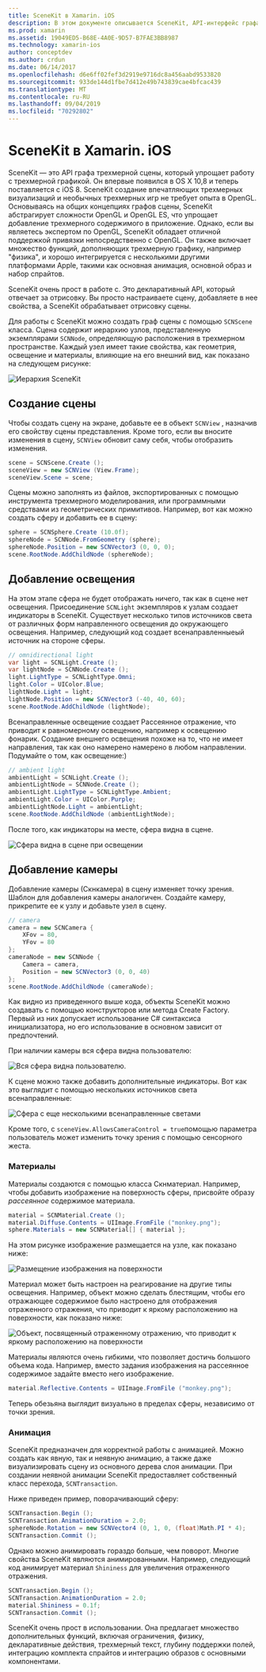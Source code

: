 ```yaml
---
title: SceneKit в Xamarin. iOS
description: В этом документе описывается SceneKit, API-интерфейс графа трехмерной сцены, который упрощает работу с трехмерной графикой за счет абстракции сложностей OpenGL.
ms.prod: xamarin
ms.assetid: 19049ED5-B68E-4A0E-9D57-B7FAE3BB8987
ms.technology: xamarin-ios
author: conceptdev
ms.author: crdun
ms.date: 06/14/2017
ms.openlocfilehash: d6e6ff02fef3d2919e9716dc8a456aabd9533820
ms.sourcegitcommit: 933de144d1fbe7d412e49b743839cae4bfcac439
ms.translationtype: MT
ms.contentlocale: ru-RU
ms.lasthandoff: 09/04/2019
ms.locfileid: "70292802"
---
```

# <a name="scenekit-in-xamarinios"></a>SceneKit в Xamarin. iOS

SceneKit — это API графа трехмерной сцены, который упрощает работу с трехмерной графикой. Он впервые появился в OS X 10,8 и теперь поставляется с iOS 8. SceneKit создание впечатляющих трехмерных визуализаций и необычных трехмерных игр не требует опыта в OpenGL. Основываясь на общих концепциях графов сцены, SceneKit абстрагирует сложности OpenGL и OpenGL ES, что упрощает добавление трехмерного содержимого в приложение. Однако, если вы являетесь экспертом по OpenGL, SceneKit обладает отличной поддержкой привязки непосредственно с OpenGL. Он также включает множество функций, дополняющих трехмерную графику, например "физика", и хорошо интегрируется с несколькими другими платформами Apple, такими как основная анимация, основной образ и набор спрайтов.

SceneKit очень прост в работе с. Это декларативный API, который отвечает за отрисовку. Вы просто настраиваете сцену, добавляете в нее свойства, а SceneKit обрабатывает отрисовку сцены.

Для работы с SceneKit можно создать граф сцены с помощью `SCNScene` класса. Сцена содержит иерархию узлов, представленную экземплярами `SCNNode`, определяющую расположения в трехмерном пространстве. Каждый узел имеет такие свойства, как геометрия, освещение и материалы, влияющие на его внешний вид, как показано на следующем рисунке:

![](scenekit-images/image7.png "Иерархия SceneKit")

## <a name="create-a-scene"></a>Создание сцены

Чтобы создать сцену на экране, добавьте ее в объект `SCNView` , назначив его свойству сцены представления. Кроме того, если вы вносите изменения в сцену, `SCNView` обновит саму себя, чтобы отобразить изменения.

```csharp
scene = SCNScene.Create ();
sceneView = new SCNView (View.Frame);
sceneView.Scene = scene;
```

Сцены можно заполнять из файлов, экспортированных с помощью инструмента трехмерного моделирования, или программными средствами из геометрических примитивов. Например, вот как можно создать сферу и добавить ее в сцену:

```csharp
sphere = SCNSphere.Create (10.0f);
sphereNode = SCNNode.FromGeometry (sphere);
sphereNode.Position = new SCNVector3 (0, 0, 0);
scene.RootNode.AddChildNode (sphereNode);
```

## <a name="adding-light"></a>Добавление освещения

На этом этапе сфера не будет отображать ничего, так как в сцене нет освещения. Присоединение `SCNLight` экземпляров к узлам создает индикаторы в SceneKit. Существует несколько типов источников света от различных форм направленного освещения до окружающего освещения. Например, следующий код создает всенаправленныеый источник на стороне сферы.

```csharp
// omnidirectional light
var light = SCNLight.Create ();
var lightNode = SCNNode.Create ();
light.LightType = SCNLightType.Omni;
light.Color = UIColor.Blue;
lightNode.Light = light;
lightNode.Position = new SCNVector3 (-40, 40, 60);
scene.RootNode.AddChildNode (lightNode);
```

Всенаправленные освещение создает Рассеянное отражение, что приводит к равномерному освещению, например к освещению фонарик. Создание внешнего освещения похоже на то, что не имеет направления, так как оно намерено намерено в любом направлении. Подумайте о том, как освещение:)

```csharp
// ambient light
ambientLight = SCNLight.Create ();
ambientLightNode = SCNNode.Create ();
ambientLight.LightType = SCNLightType.Ambient;
ambientLight.Color = UIColor.Purple;
ambientLightNode.Light = ambientLight;
scene.RootNode.AddChildNode (ambientLightNode);
```

После того, как индикаторы на месте, сфера видна в сцене.

![](scenekit-images/image8.png "Сфера видна в сцене при освещении")

## <a name="adding-a-camera"></a>Добавление камеры

Добавление камеры (Скнкамера) в сцену изменяет точку зрения. Шаблон для добавления камеры аналогичен. Создайте камеру, прикрепите ее к узлу и добавьте узел в сцену.

```csharp
// camera
camera = new SCNCamera {
    XFov = 80,
    YFov = 80
};
cameraNode = new SCNNode {
    Camera = camera,
    Position = new SCNVector3 (0, 0, 40)
};
scene.RootNode.AddChildNode (cameraNode);
```

Как видно из приведенного выше кода, объекты SceneKit можно создавать с помощью конструкторов или метода Create Factory. Первый из них допускает использование C# синтаксиса инициализатора, но его использование в основном зависит от предпочтений.

При наличии камеры вся сфера видна пользователю:

![](scenekit-images/image9.png "Вся сфера видна пользователю.")

К сцене можно также добавить дополнительные индикаторы. Вот как это выглядит с помощью нескольких источников света всенаправленные:

![](scenekit-images/image10.png "Сфера с еще несколькими всенаправленные светами")

Кроме того, с `sceneView.AllowsCameraControl = true`помощью параметра пользователь может изменить точку зрения с помощью сенсорного жеста.

### <a name="materials"></a>Материалы

Материалы создаются с помощью класса Скнматериал. Например, чтобы добавить изображение на поверхность сферы, присвойте образу *рассеянное* содержимое материала.

```csharp
material = SCNMaterial.Create ();
material.Diffuse.Contents = UIImage.FromFile ("monkey.png");
sphere.Materials = new SCNMaterial[] { material };
```

На этом рисунке изображение размещается на узле, как показано ниже:

![](scenekit-images/image11.png "Размещение изображения на поверхности")

Материал может быть настроен на реагирование на другие типы освещения. Например, объект можно сделать блестящим, чтобы его отражающее содержимое было настроено для отображения отраженного отражения, что приводит к яркому расположению на поверхности, как показано ниже:

![](scenekit-images/image12.png "Объект, посвященный отраженному отражению, что приводит к яркому расположению на поверхности")

Материалы являются очень гибкими, что позволяет достичь большого объема кода. Например, вместо задания изображения на рассеянное содержимое задайте вместо него изображение.

```csharp
material.Reflective.Contents = UIImage.FromFile ("monkey.png");
```

Теперь обезьяна выглядит визуально в пределах сферы, независимо от точки зрения.

### <a name="animation"></a>Анимация

SceneKit предназначен для корректной работы с анимацией. Можно создать как явную, так и неявную анимацию, а также даже визуализировать сцену из основного дерева слоя анимации. При создании неявной анимации SceneKit предоставляет собственный класс перехода, `SCNTransaction`.

Ниже приведен пример, поворачивающий сферу:

```csharp
SCNTransaction.Begin ();
SCNTransaction.AnimationDuration = 2.0;
sphereNode.Rotation = new SCNVector4 (0, 1, 0, (float)Math.PI * 4);
SCNTransaction.Commit ();
```

Однако можно анимировать гораздо больше, чем поворот. Многие свойства SceneKit являются анимированными. Например, следующий код анимирует материал `Shininess` для увеличения отраженного отражения.

```csharp
SCNTransaction.Begin ();
SCNTransaction.AnimationDuration = 2.0;
material.Shininess = 0.1f;
SCNTransaction.Commit ();
```

SceneKit очень прост в использовании. Она предлагает множество дополнительных функций, включая ограничения, физику, декларативные действия, трехмерный текст, глубину поддержки полей, интеграцию комплекта спрайтов и интеграцию образов с основными компонентами.
